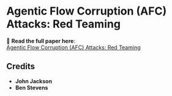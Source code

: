 # Agentic Flow Corruption (AFC) Attacks: Red Teaming

📄 **Read the full paper here**:  
[Agentic Flow Corruption (AFC) Attacks: Red Teaming](https://github.com/redr0nin/Agentic-Flow-Corruption-Attacks/blob/main/Agentic%20Flow%20Corruption%20(AFC)%20Attacks%3A%20Red%20Team%20Tactics%20for%20Subverting%20AI%20Security%20Agents.md)

## Credits

- **John Jackson**  
- **Ben Stevens**
